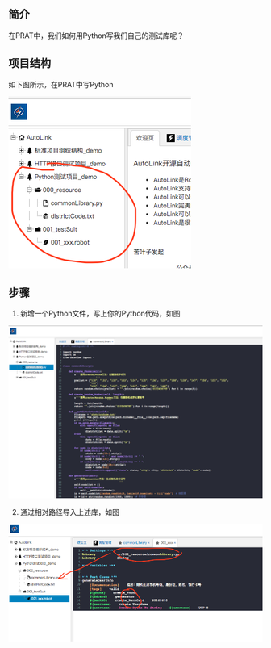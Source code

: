 ## 简介

在PRAT中，我们如何用Python写我们自己的测试库呢？


## 项目结构

如下图所示，在PRAT中写Python

![Python项目示例](./img/python_project.png)

## 步骤

1. 新增一个Python文件，写上你的Python代码，如图

![python源码](./img/python_code.png)

2. 通过相对路径导入上述库，如图

![python关键字](./img/python_keyword.png)